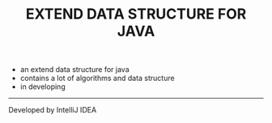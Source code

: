 <h1 align="center">EXTEND DATA STRUCTURE FOR JAVA</h1>
<p align="center">
	<a><img alt="" src="https://img.shields.io/github/stars/SsetGlow/extend-data-structure?style=social"></a>
    <a><img alt="" src="https://img.shields.io/github/forks/SsetGlow/extend-data-structure?style=social"></a>
	<a><img alt="" src="https://img.shields.io/github/issues/SsetGlow/extend-data-structure"></a>
	<a><img alt="" src="https://img.shields.io/github/repo-size/SsetGlow/extend-data-structure"></a>
	<a><img alt="" src="https://img.shields.io/badge/ExtendDS-v0.0.1-brightgreen"></a>
    <a><img alt="" src="https://img.shields.io/badge/Powered by-Jetbrains Intellij IDEA-blue"></a>
	<a><img alt="" src="https://img.shields.io/github/license/SsetGlow/extend-data-structure"></a>
</p>

- an extend data structure for java
- contains a lot of algorithms and data structure
- in developing

-----

Developed by IntelliJ IDEA